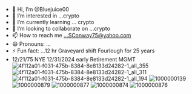- 👋 Hi, I’m @Bluejuice00
- 👀 I’m interested in ...crypto
- 🌱 I’m currently learning ... crypto
- 💞️ I’m looking to collaborate on ...crypto
- 📫 How to reach me ...SConway75@yahoo.com
- 😄 Pronouns: ...
- ⚡ Fun fact: ...12 hr Graveyard shift Fourlough for 25 years
- 12/21/75 NYE 12/31/2024 early Retirement MGMT ![4f112a01-f031-475b-8384-8e8133d24282-1_all_355](https://github.com/Bluejuice00/Bluejuice00/assets/166465675/157a5599-3ba3-4db7-aa44-b4432fa1b6a8)
![4f112a01-f031-475b-8384-8e8133d24282-1_all_311](https://github.com/Bluejuice00/Bluejuice00/assets/166465675/dbc6c242-b435-42a0-8ae2-ba4531e6115a)
![4f112a01-f031-475b-8384-8e8133d24282-1_all_194](https://github.com/Bluejuice00/Bluejuice00/assets/166465675/05b37b0b-dc6c-459c-b6d1-c253ea093cc1)
![1000000139](https://github.com/Bluejuice00/Bluejuice00/assets/166465675/7e913b2e-d3cb-4b16-9d88-4465a04ae045)
![1000000879](https://github.com/Bluejuice00/Bluejuice00/assets/166465675/bc5dc94e-ca51-4874-b777-24d151c37808)
![1000000877](https://github.com/Bluejuice00/Bluejuice00/assets/166465675/356bb4ac-f9d9-4e5c-814f-796c945f24ed)
![1000000874](https://github.com/Bluejuice00/Bluejuice00/assets/166465675/372de26f-f47b-458b-b0b4-e3652f8c020d)
![1000000876](https://github.com/Bluejuice00/Bluejuice00/assets/166465675/82f98d22-8c1e-4b2c-b907-96d87563f9b1)


<!---
Bluejuice00/Bluejuice00 is a ✨ special ✨ repository because its `README.md` (this file) appears on your GitHub profile.
You can click the Preview link to take a look at your changes.
--->
